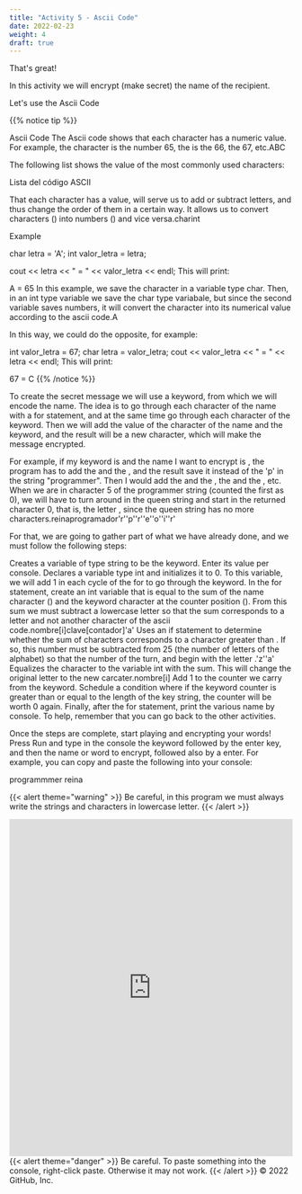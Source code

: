 ```yaml
---
title: "Activity 5 - Ascii Code"
date: 2022-02-23
weight: 4
draft: true
---
```


That's great!

In this activity we will encrypt (make secret) the name of the recipient.

Let's use the Ascii Code

{{% notice tip %}}

Ascii Code
The Ascii code shows that each character has a numeric value. For example, the character is the number 65, the is the 66, the 67, etc.ABC

The following list shows the value of the most commonly used characters:

Lista del código ASCII

That each character has a value, will serve us to add or subtract letters, and thus change the order of them in a certain way. It allows us to convert characters () into numbers () and vice versa.charint

Example

char letra = 'A';
int valor_letra = letra;

cout << letra << " = " << valor_letra << endl;
This will print:

A = 65
In this example, we save the character in a variable type char. Then, in an int type variable we save the char type variabale, but since the second variable saves numbers, it will convert the character into its numerical value according to the ascii code.A

In this way, we could do the opposite, for example:

int valor_letra = 67;
char letra = valor_letra;
cout << valor_letra << " = " << letra << endl;
This will print:

67 = C
{{% /notice %}}

To create the secret message we will use a keyword, from which we will encode the name. The idea is to go through each character of the name with a for statement, and at the same time go through each character of the keyword. Then we will add the value of the character of the name and the keyword, and the result will be a new character, which will make the message encrypted.

For example, if my keyword is and the name I want to encrypt is , the program has to add the and the , and the result save it instead of the 'p' in the string "programmer". Then I would add the and the , the and the , etc. When we are in character 5 of the programmer string (counted the first as 0), we will have to turn around in the queen string and start in the returned character 0, that is, the letter , since the queen string has no more characters.reinaprogramador'r''p''r''e''o''i''r'

For that, we are going to gather part of what we have already done, and we must follow the following steps:

Creates a variable of type string to be the keyword.
Enter its value per console.
Declares a variable type int and initializes it to 0. To this variable, we will add 1 in each cycle of the for to go through the keyword.
In the for statement, create an int variable that is equal to the sum of the name character () and the keyword character at the counter position (). From this sum we must subtract a lowercase letter so that the sum corresponds to a letter and not another character of the ascii code.nombre[i]clave[contador]'a'
Uses an if statement to determine whether the sum of characters corresponds to a character greater than . If so, this number must be subtracted from 25 (the number of letters of the alphabet) so that the number of the turn, and begin with the letter .'z''a'
Equalizes the character to the variable int with the sum. This will change the original letter to the new carcater.nombre[i]
Add 1 to the counter we carry from the keyword.
Schedule a condition where if the keyword counter is greater than or equal to the length of the key string, the counter will be worth 0 again.
Finally, after the for statement, print the various name by console.
To help, remember that you can go back to the other activities.

Once the steps are complete, start playing and encrypting your words! Press Run and type in the console the keyword followed by the enter key, and then the name or word to encrypt, followed also by a enter. For example, you can copy and paste the following into your console:

programmmer
reina

{{< alert theme="warning" >}} Be careful, in this program we must always write the strings and characters in lowercase letter. {{< /alert >}}

<iframe height="600px" width="100%" src="https://replit.com/@nuevofoundation/actividad-5?lite=true#main.cpp" scrolling="no" frameborder="no" allowtransparency="true" allowfullscreen="true" sandbox="allow-forms allow-pointer-lock allow-popups allow-same-origin-scripts allow-modals"></iframe>
{{< alert theme="danger" >}} Be careful. To paste something into the console, right-click paste. Otherwise it may not work. {{< /alert >}}
© 2022 GitHub, Inc.
